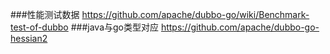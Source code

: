 ###性能测试数据
https://github.com/apache/dubbo-go/wiki/Benchmark-test-of-dubbo
###java与go类型对应
https://github.com/apache/dubbo-go-hessian2
